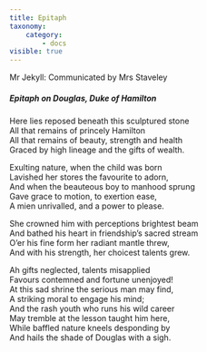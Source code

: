 ```yaml
---
title: Epitaph
taxonomy:
    category:
        - docs
visible: true
---
```


<div class="author">Mr Jekyll: Communicated by Mrs Staveley</div>

##### Epitaph on Douglas, Duke of Hamilton

Here lies reposed beneath this sculptured stone  
All that remains of princely Hamilton  
All that remains of beauty, strength and health  
Graced by high lineage and the gifts of wealth. 
 
Exulting nature, when the child was born  
Lavished her stores the favourite to adorn,  
And when the beauteous boy to manhood sprung  
Gave grace to motion, to exertion ease,  
A mien unrivalled, and a power to please.  

She crowned him with perceptions brightest beam  
And bathed his heart in friendship’s sacred stream  
O’er his fine form her radiant mantle threw,  
And with his strength, her choicest talents grew.  

Ah gifts neglected, talents misapplied  
Favours contemned and fortune unenjoyed!  
At this sad shrine the serious man may find,  
A striking moral to engage his mind;  
And the rash youth who runs his wild career  
May tremble at the lesson taught him here,  
While baffled nature kneels desponding by  
And hails the shade of Douglas with a sigh. 
